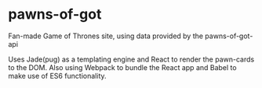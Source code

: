 # pawns-of-got
Fan-made Game of Thrones site, using data provided by the pawns-of-got-api

Uses Jade(pug) as a templating engine and React to render the pawn-cards to the DOM. Also using Webpack to bundle the React app and Babel to make use of ES6 functionality.
